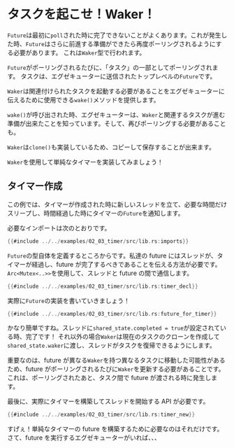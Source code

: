 # タスクを起こせ！Waker！

`Future`は最初に`poll`された時に完了できないことがよくあります。これが発生した時、`Future`はさらに前進する準備ができたら再度ポーリングされるようにする必要があります。
これは`Waker`型で行われます。

`Future`がポーリングされるたびに、「タスク」の一部としてポーリングされます。
タスクは、エグゼキューターに送信されたトップレベルの`Future`です。

`Waker`は関連付けられたタスクを起動する必要があることをエグゼキューターに伝えるために使用できる`wake()`メソッドを提供します。

`wake()`が呼び出された時、エグゼキューターは、`Waker`と関連するタスクが進む準備が出来たことを知っています。そして、再びポーリングする必要があることも。

`Waker`は`clone()`も実装しているため、コピーして保存することが出来ます。

`Waker`を使用して単純なタイマーを実装してみましょう！

## タイマー作成

この例では、タイマーが作成された時に新しいスレッドを立て、必要な時間だけスリープし、時間経過した時にタイマーの`Future`を通知します。

必要なインポートは次のとおりです。

```rust
{{#include ../../examples/02_03_timer/src/lib.rs:imports}}
```

`Future`の型自体を定義するところからです。私達の future にはスレッドが、タイマーが経過し、future が完了するべきであることを伝える方法が必要です。 `Arc<Mutex<..>>`を使用して、スレッドと future の間で通信します。

```rust
{{#include ../../examples/02_03_timer/src/lib.rs:timer_decl}}
```

実際に`Future`の実装を書いていきましょう！

```rust
{{#include ../../examples/02_03_timer/src/lib.rs:future_for_timer}}
```

かなり簡単ですね。スレッドに`shared_state.completed = true`が設定されている時、完了です！ それ以外の場合`Waker`は現在のタスクのクローンを作成して`shared_state.waker`に渡し、スレッドがタスクを復帰できるようにします。

重要なのは、future が異なる`Waker`を持つ異なるタスクに移動した可能性があるため、future がポーリングされるたびに`Waker`を更新する必要があることです。これは、ポーリングされたあと、タスク間で future が渡される時に発生します。

最後に、実際にタイマーを構築してスレッドを開始する API が必要です。

```rust
{{#include ../../examples/02_03_timer/src/lib.rs:timer_new}}
```

すげぇ！単純なタイマーの future を構築するために必要なのはそれだけです。
さて、future を実行するエグゼキューターがいれば、、、

